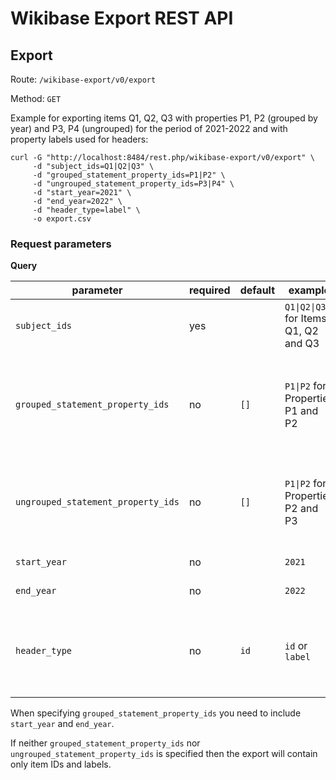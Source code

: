 # Wikibase Export REST API

## Export

Route: `/wikibase-export/v0/export`

Method: `GET`

Example for exporting items Q1, Q2, Q3 with properties P1, P2 (grouped by year) and P3, P4 (ungrouped) for the period
of 2021-2022 and with property labels used for headers:

```shell
curl -G "http://localhost:8484/rest.php/wikibase-export/v0/export" \
     -d "subject_ids=Q1|Q2|Q3" \
     -d "grouped_statement_property_ids=P1|P2" \
     -d "ungrouped_statement_property_ids=P3|P4" \
     -d "start_year=2021" \
     -d "end_year=2022" \
     -d "header_type=label" \
     -o export.csv
```

### Request parameters

**Query**

| parameter                          | required | default | example                              | description                                                       |
|------------------------------------|----------|---------|--------------------------------------|-------------------------------------------------------------------|
| `subject_ids`                      | yes      |         | `Q1\|Q2\|Q3` for Items Q1, Q2 and Q3 | The item IDs, separated with \|                                   |
| `grouped_statement_property_ids`   | no       | `[]`    | `P1\|P2` for Properties P1 and P2    | The property IDs of statements grouped by year, separated with \| |
| `ungrouped_statement_property_ids` | no       | `[]`    | `P1\|P2` for Properties P2 and P3    | The property IDs of ungrouped statements, separated with \|       |
| `start_year`                       | no       |         | `2021`                               | The start year                                                    |
| `end_year`                         | no       |         | `2022`                               | The end year                                                      |
| `header_type`                      | no       | `id`    | `id` or `label`                      | Whether to use property IDs or labels for the headers             |

When specifying `grouped_statement_property_ids` you need to include `start_year` and `end_year`.

If neither `grouped_statement_property_ids` nor `ungrouped_statement_property_ids` is specified then the export will
contain only item IDs and labels.

